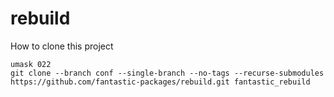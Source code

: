 # rebuild

How to clone this project

```shell
umask 022
git clone --branch conf --single-branch --no-tags --recurse-submodules https://github.com/fantastic-packages/rebuild.git fantastic_rebuild
```

